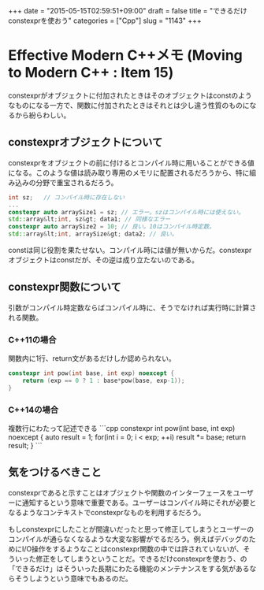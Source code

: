 +++
date = "2015-05-15T02:59:51+09:00"
draft = false
title = "できるだけconstexprを使おう"
categories = ["Cpp"]
slug = "1143"
+++

<h1>Effective Modern C++メモ (Moving to Modern C++ : Item 15)</h1>
constexprがオブジェクトに付加されたときはそのオブジェクトはconstのようなものになる一方で、関数に付加されたときはそれとは少し違う性質のものになるから紛らわしい。

<h2>constexprオブジェクトについて</h2>
constexprをオブジェクトの前に付けるとコンパイル時に用いることができる値になる。このような値は読み取り専用のメモリに配置されるだろうから、特に組み込みの分野で重宝されるだろう。



```cpp
int sz;   // コンパイル時に存在しない
...
constexpr auto arraySize1 = sz; // エラー。szはコンパイル時には使えない。
std::array&lt;int, sz&gt; data1; // 同様なエラー
constexpr auto arraySize2 = 10; // 良い。10はコンパイル時定数。
std::array&lt;int, arraySize&gt; data2; // 良い。
```
constは同じ役割を果たせない。コンパイル時には値が無いからだ。constexprオブジェクトはconstだが、その逆は成り立たないのである。

<h2>constexpr関数について</h2>
引数がコンパイル時定数ならばコンパイル時に、そうでなければ実行時に計算される関数。
<h3>C++11の場合</h3>
関数内に1行、return文があるだけしか認められない。

```cpp
constexpr int pow(int base, int exp) noexcept {
    return (exp == 0 ? 1 : base*pow(base, exp-1));
}
```

<h3>C++14の場合</h3>
複数行にわたって記述できる
```cpp
constexpr int pow(int base, int exp) noexcept {
    auto result = 1;
    for(int i = 0; i &lt; exp; ++i) result *= base;
    return result;
}
```

<h2>気をつけるべきこと</h2>
constexprであると示すことはオブジェクトや関数のインターフェースをユーザーに通知するという意味で重要である。ユーザーはコンパイル時にそれが必要となるようなコンテキストでconstexprなものを利用するだろう。

もしconstexprにしたことが間違いだったと思って修正してしまうとユーザーのコンパイルが通らなくなるような大変な影響がでるだろう。例えばデバッグのためにI/O操作をするようなことはconstexpr関数の中では許されていないが、そういった修正をしてしまうということだ。できるだけconstexprを使おう、の「できるだけ」はそういった長期にわたる機能のメンテナンスをする気があるならそうしようという意味でもあるのだ。
